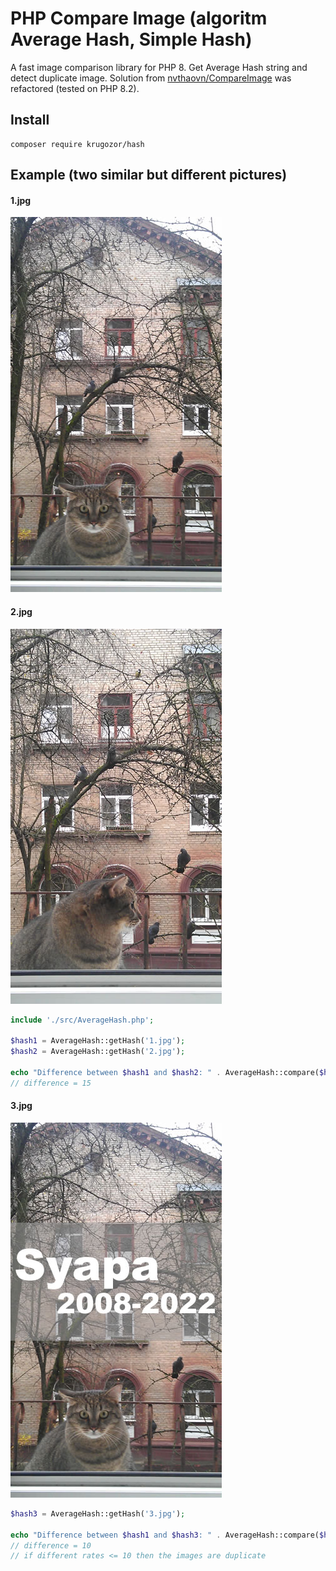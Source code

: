 # PHP Compare Image (algoritm Average Hash, Simple Hash)
A fast image comparison library for PHP 8. Get Average Hash string and detect duplicate image.
Solution from [nvthaovn/CompareImage](https://github.com/nvthaovn/CompareImage) was refactored (tested on PHP 8.2).

## Install

```
composer require krugozor/hash
```

## Example (two similar but different pictures)

#### 1.jpg
![alt text](1.jpg)

#### 2.jpg
![alt text](2.jpg)

```php
include './src/AverageHash.php';

$hash1 = AverageHash::getHash('1.jpg');
$hash2 = AverageHash::getHash('2.jpg');

echo "Difference between $hash1 and $hash2: " . AverageHash::compare($hash1, $hash2);
// difference = 15
```
#### 3.jpg
![alt text](3.jpg)

```php
$hash3 = AverageHash::getHash('3.jpg');

echo "Difference between $hash1 and $hash3: " . AverageHash::compare($hash1, $hash3);
// difference = 10
// if different rates <= 10 then the images are duplicate
```
